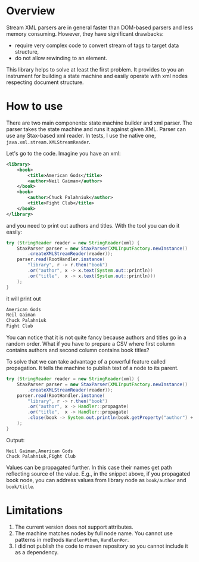 Overview
========

Stream XML parsers are in general faster than DOM-based parsers and less memory consuming.
However, they have significant drawbacks:
  * require very complex code to convert stream of tags to target data structure,
  * do not allow rewinding to an element.
  
This library helps to solve at least the first problem.
It provides to you an instrument for building a state machine
and easily operate with xml nodes respecting document structure.


How to use
==========

There are two main components: state machine builder and xml parser.
The parser takes the state machine and runs it against given XML.
Parser can use any Stax-based xml reader. In tests, I use the native one,
`java.xml.stream.XMLStreamReader`.

Let's go to the code. Imagine you have an xml:
```xml
<library>
    <book>
        <title>American Gods</title>
        <author>Neil Gaiman</author>
    </book>
    <book>
        <author>Chuck Palahniuk</author>
        <title>Fight Club</title>
    </book>
</library>
```
and you need to print out authors and titles. With the tool
you can do it easily:
```java
try (StringReader reader = new StringReader(xml) {
    StaxParser parser = new StaxParser(XMLInputFactory.newInstance()
        .createXMLStreamReader(reader));
    parser.read(RootHandler.instance(
        "library", r -> r.then("book")
        .or("author", x -> x.text(System.out::println))
        .or("title",  x -> x.text(System.out::println)))
    );
}

```
it will print out
```bash
American Gods
Neil Gaiman
Chuck Palahniuk
Fight Club
```

You can notice that it is not quite fancy because authors and titles go in a random order.
What if you have to prepare a CSV where first column contains authors and second column
contains book titles?

To solve that we can take advantage of a powerful feature called propagation.
It tells the machine to publish text of a node to its parent.
```java
try (StringReader reader = new StringReader(xml) {
    StaxParser parser = new StaxParser(XMLInputFactory.newInstance()
        .createXMLStreamReader(reader));
    parser.read(RootHandler.instance(
        "library", r -> r.then("book")
        .or("author", x -> Handler::propagate)
        .or("title",  x -> Handler::propagate)
        .close(book -> System.out.println(book.getProperty("author") + ',' + book.getProperty("title"))))
    );
}
```
Output:
```text
Neil Gaiman,American Gods
Chuck Palahniuk,Fight Club
```
Values can be propagated further. In this case their names get path reflecting source of the value.
E.g., in the snippet above, if you propagated book node, you can address values from library node
as `book/author` and `book/title`.


Limitations
===========

1. The current version does not support attributes.
1. The machine matches nodes by full node name.
 You cannot use patterns in methods `Handler#then`, `Handler#or`.
1. I did not publish the code to maven repository so you cannot include it as a dependency.